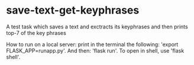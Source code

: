 # save-text-get-keyphrases
A test task which saves a text and exctracts its keyphrases and then prints top-7 of the key phrases

How to run on a local server: print in the terminal the following: 'export FLASK_APP=runapp.py'. And then: 'flask run'. 
To open in shell, use 'flask shell'.



